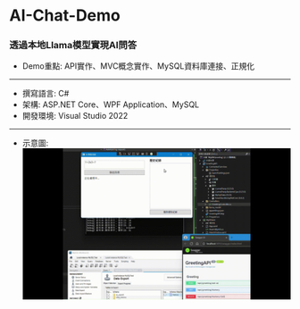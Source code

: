 # AI-Chat-Demo
### 透過本地Llama模型實現AI問答
- Demo重點: API實作、MVC概念實作、MySQL資料庫連接、正規化
---
- 撰寫語言: C#  
- 架構: ASP.NET Core、WPF Application、MySQL
- 開發環境: Visual Studio 2022
---  
- 示意圖:  
![image](https://github.com/LN0330/AI-Chat-Demo/blob/master/Gif/Gif_1.gif)
